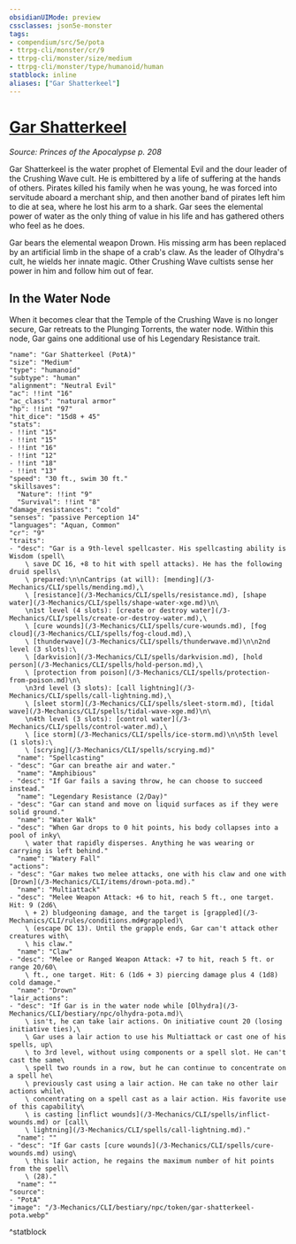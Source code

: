 ```yaml
---
obsidianUIMode: preview
cssclasses: json5e-monster
tags:
- compendium/src/5e/pota
- ttrpg-cli/monster/cr/9
- ttrpg-cli/monster/size/medium
- ttrpg-cli/monster/type/humanoid/human
statblock: inline
aliases: ["Gar Shatterkeel"]
---
```

# [Gar Shatterkeel](3-Mechanics\CLI\bestiary\npc/gar-shatterkeel-pota.md)
*Source: Princes of the Apocalypse p. 208*  

Gar Shatterkeel is the water prophet of Elemental Evil and the dour leader of the Crushing Wave cult. He is embittered by a life of suffering at the hands of others. Pirates killed his family when he was young, he was forced into servitude aboard a merchant ship, and then another band of pirates left him to die at sea, where he lost his arm to a shark. Gar sees the elemental power of water as the only thing of value in his life and has gathered others who feel as he does.

Gar bears the elemental weapon Drown. His missing arm has been replaced by an artificial limb in the shape of a crab's claw. As the leader of Olhydra's cult, he wields her innate magic. Other Crushing Wave cultists sense her power in him and follow him out of fear.

## In the Water Node

When it becomes clear that the Temple of the Crushing Wave is no longer secure, Gar retreats to the Plunging Torrents, the water node. Within this node, Gar gains one additional use of his Legendary Resistance trait.

```statblock
"name": "Gar Shatterkeel (PotA)"
"size": "Medium"
"type": "humanoid"
"subtype": "human"
"alignment": "Neutral Evil"
"ac": !!int "16"
"ac_class": "natural armor"
"hp": !!int "97"
"hit_dice": "15d8 + 45"
"stats":
- !!int "15"
- !!int "15"
- !!int "16"
- !!int "12"
- !!int "18"
- !!int "13"
"speed": "30 ft., swim 30 ft."
"skillsaves":
  "Nature": !!int "9"
  "Survival": !!int "8"
"damage_resistances": "cold"
"senses": "passive Perception 14"
"languages": "Aquan, Common"
"cr": "9"
"traits":
- "desc": "Gar is a 9th-level spellcaster. His spellcasting ability is Wisdom (spell\
    \ save DC 16, +8 to hit with spell attacks). He has the following druid spells\
    \ prepared:\n\nCantrips (at will): [mending](/3-Mechanics/CLI/spells/mending.md),\
    \ [resistance](/3-Mechanics/CLI/spells/resistance.md), [shape water](/3-Mechanics/CLI/spells/shape-water-xge.md)\n\
    \n1st level (4 slots): [create or destroy water](/3-Mechanics/CLI/spells/create-or-destroy-water.md),\
    \ [cure wounds](/3-Mechanics/CLI/spells/cure-wounds.md), [fog cloud](/3-Mechanics/CLI/spells/fog-cloud.md),\
    \ [thunderwave](/3-Mechanics/CLI/spells/thunderwave.md)\n\n2nd level (3 slots):\
    \ [darkvision](/3-Mechanics/CLI/spells/darkvision.md), [hold person](/3-Mechanics/CLI/spells/hold-person.md),\
    \ [protection from poison](/3-Mechanics/CLI/spells/protection-from-poison.md)\n\
    \n3rd level (3 slots): [call lightning](/3-Mechanics/CLI/spells/call-lightning.md),\
    \ [sleet storm](/3-Mechanics/CLI/spells/sleet-storm.md), [tidal wave](/3-Mechanics/CLI/spells/tidal-wave-xge.md)\n\
    \n4th level (3 slots): [control water](/3-Mechanics/CLI/spells/control-water.md),\
    \ [ice storm](/3-Mechanics/CLI/spells/ice-storm.md)\n\n5th level (1 slots):\
    \ [scrying](/3-Mechanics/CLI/spells/scrying.md)"
  "name": "Spellcasting"
- "desc": "Gar can breathe air and water."
  "name": "Amphibious"
- "desc": "If Gar fails a saving throw, he can choose to succeed instead."
  "name": "Legendary Resistance (2/Day)"
- "desc": "Gar can stand and move on liquid surfaces as if they were solid ground."
  "name": "Water Walk"
- "desc": "When Gar drops to 0 hit points, his body collapses into a pool of inky\
    \ water that rapidly disperses. Anything he was wearing or carrying is left behind."
  "name": "Watery Fall"
"actions":
- "desc": "Gar makes two melee attacks, one with his claw and one with [Drown](/3-Mechanics/CLI/items/drown-pota.md)."
  "name": "Multiattack"
- "desc": "Melee Weapon Attack: +6 to hit, reach 5 ft., one target. Hit: 9 (2d6\
    \ + 2) bludgeoning damage, and the target is [grappled](/3-Mechanics/CLI/rules/conditions.md#grappled)\
    \ (escape DC 13). Until the grapple ends, Gar can't attack other creatures with\
    \ his claw."
  "name": "Claw"
- "desc": "Melee or Ranged Weapon Attack: +7 to hit, reach 5 ft. or range 20/60\
    \ ft., one target. Hit: 6 (1d6 + 3) piercing damage plus 4 (1d8) cold damage."
  "name": "Drown"
"lair_actions":
- "desc": "If Gar is in the water node while [Olhydra](/3-Mechanics/CLI/bestiary/npc/olhydra-pota.md)\
    \ isn't, he can take lair actions. On initiative count 20 (losing initiative ties),\
    \ Gar uses a lair action to use his Multiattack or cast one of his spells, up\
    \ to 3rd level, without using components or a spell slot. He can't cast the same\
    \ spell two rounds in a row, but he can continue to concentrate on a spell he\
    \ previously cast using a lair action. He can take no other lair actions while\
    \ concentrating on a spell cast as a lair action. His favorite use of this capability\
    \ is casting [inflict wounds](/3-Mechanics/CLI/spells/inflict-wounds.md) or [call\
    \ lightning](/3-Mechanics/CLI/spells/call-lightning.md)."
  "name": ""
- "desc": "If Gar casts [cure wounds](/3-Mechanics/CLI/spells/cure-wounds.md) using\
    \ this lair action, he regains the maximum number of hit points from the spell\
    \ (28)."
  "name": ""
"source":
- "PotA"
"image": "/3-Mechanics/CLI/bestiary/npc/token/gar-shatterkeel-pota.webp"
```
^statblock
